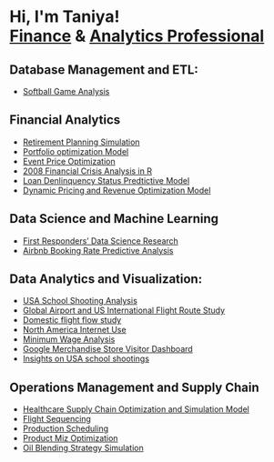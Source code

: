 <h1>Hi, I'm Taniya! <br/><a href="https://github.com/connecttaniya">Finance</a> & <a href="https://www.linkedin.com/in/taniyaagrawal/">Analytics Professional</a> <a href="https://www.youtube.com/c/joshmadakor"> </a></h1>

<h2>Database Management and ETL:</h2>

- [Softball Game Analysis](https://www.youtube.com/watch?v=a83ASGn_V_s)

<h2>Financial Analytics</h2>

- [Retirement Planning Simulation](https://www.youtube.com/watch?v=a83ASGn_V_s)
- [Portfolio optimization Model](https://www.youtube.com/watch?v=uHy3oM7NnoU)
- [Event Price Optimization](https://www.youtube.com/watch?v=uHy3oM7NnoU)
- [2008 Financial Crisis Analysis in R](https://www.youtube.com/watch?v=a83ASGn_V_s)
- [Loan Denlinquency Status Predtictive Model](https://www.youtube.com/watch?v=N-L9hklSlNk)
- [Dynamic Pricing and Revenue Optimization Model](https://www.youtube.com/watch?v=uHy3oM7NnoU)


<h2>Data Science and Machine Learning</h2>

- [First Responders’ Data Science Research](https://www.youtube.com/watch?v=a83ASGn_V_s)
- [Airbnb Booking Rate Predictive Analysis](https://www.youtube.com/watch?v=uHy3oM7NnoU)

<h2>Data Analytics and Visualization:</h2>

- [USA School Shooting Analysis](https://www.youtube.com/watch?v=a83ASGn_V_s)
- [Global Airport and US International Flight Route Study](https://github.com/joshmadakor1/Sentinel-Lab)
- [Domestic flight flow study](https://github.com/joshmadakor1/EncrypterPOC)
- [North America Internet Use](https://github.com/joshmadakor1/Package-Delivery-Pathfinding-Algorithm)
- [Minimum Wage Analysis](https://github.com/joshmadakor1/Package-Delivery-Pathfinding-Algorithm)
- [Google Merchandise Store Visitor Dashboard](https://github.com/joshmadakor1/Package-Delivery-Pathfinding-Algorithm)
- [Insights on USA school shootings](https://github.com/joshmadakor1/Package-Delivery-Pathfinding-Algorithm)
  
<h2>Operations Management and Supply Chain</h2>

- [Healthcare Supply Chain Optimization and Simulation Model](https://www.youtube.com/watch?v=a83ASGn_V_s)
- [Flight Sequencing](https://www.youtube.com/watch?v=uHy3oM7NnoU)
- [Production Scheduling](https://www.youtube.com/watch?v=N-L9hklSlNk)
- [Product Miz Optimization](https://www.youtube.com/watch?v=uHy3oM7NnoU)
- [Oil Blending Strategy Simulation](https://www.youtube.com/watch?v=N-L9hklSlNk)
  
